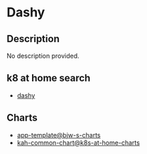 # Dashy

## Description

No description provided.

## k8 at home search

- [dashy](https://nanne.dev/k8s-at-home-search/#/dashy)

## Charts

- [app-template@bjw-s-charts](https://bjw-s.github.io/helm-charts/)
- [kah-common-chart@k8s-at-home-charts](https://k8s-at-home.com/charts/)
